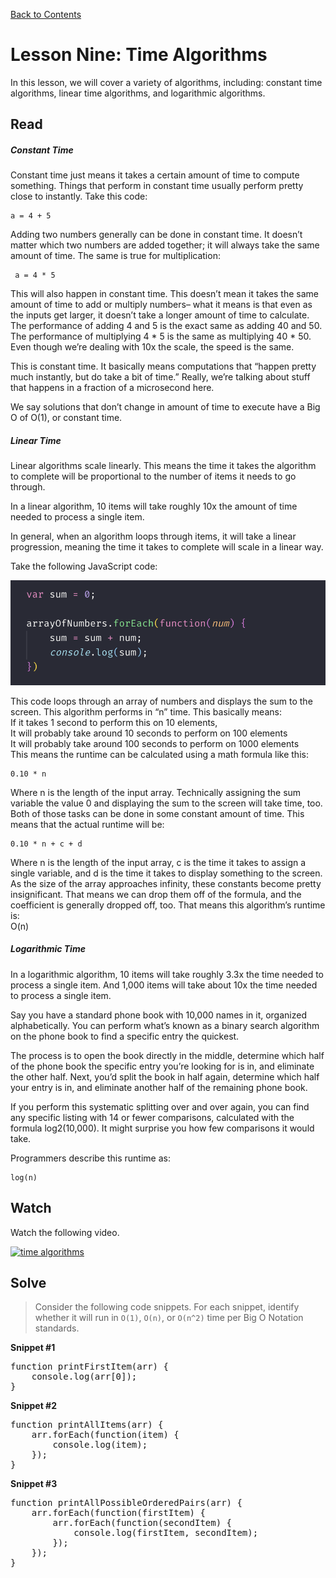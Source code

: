 [Back to Contents](https://github.com/coding-boot-camp/cs-technical-curriculum/tree/master/async-content)

# Lesson Nine: Time Algorithms

In this lesson, we will cover a variety of algorithms, including: constant time algorithms, linear time algorithms, and logarithmic algorithms.

## Read



##### Constant Time

Constant time just means it takes a certain amount of time to compute something. Things that perform in constant time usually perform pretty close to instantly. Take this code:

```
a = 4 + 5
```

Adding two numbers generally can be done in constant time. It doesn’t matter which two numbers are added together; it will always take the same amount of time. The same is true for multiplication:

```
 a = 4 * 5
```

This will also happen in constant time. This doesn’t mean it takes the same amount of time to add or multiply numbers– what it means is that even as the inputs get larger, it doesn’t take a longer amount of time to calculate. The performance of adding 4 and 5 is the exact same as adding 40 and 50. The performance of multiplying 4 * 5 is the same as multiplying 40 * 50. Even though we’re dealing with 10x the scale, the speed is the same.

This is constant time. It basically means computations that “happen pretty much instantly, but do take a bit of time.” Really, we’re talking about stuff that happens in a fraction of a microsecond here.

We say solutions that don’t change in amount of time to execute have a Big O of O(1), or constant time.

##### Linear Time

Linear algorithms scale linearly. This means the time it takes the algorithm to complete will be proportional to the number of items it needs to go through.

In a linear algorithm, 10 items will take roughly 10x the amount of time needed to process a single item.

In general, when an algorithm loops through items, it will take a linear progression, meaning the time it takes to complete will scale in a linear way.

Take the following JavaScript code:

![big o code](./assets/images/time1.png)

This code loops through an array of numbers and displays the sum to the screen. This algorithm performs in “n” time. This basically means:  
If it takes 1 second to perform this on 10 elements,  
It will probably take around 10 seconds to perform on 100 elements  
It will probably take around 100 seconds to perform on 1000 elements  
This means the runtime can be calculated using a math formula like this:

```
0.10 * n
```

Where n is the length of the input array. Technically assigning the sum variable the value 0 and displaying the sum to the screen will take time, too. Both of those tasks can be done in some constant amount of time. This means that the actual runtime will be:

```
0.10 * n + c + d
```

Where n is the length of the input array, c is the time it takes to assign a single variable, and d is the time it takes to display something to the screen. As the size of the array approaches infinity, these constants become pretty insignificant. That means we can drop them off of the formula, and the coefficient is generally dropped off, too. That means this algorithm’s runtime is:  
O(n)

##### Logarithmic Time

In a logarithmic algorithm, 10 items will take roughly 3.3x the time needed to process a single item. And 1,000 items will take about 10x the time needed to process a single item.

Say you have a standard phone book with 10,000 names in it, organized alphabetically. You can perform what’s known as a binary search algorithm on the phone book to find a specific entry the quickest.

The process is to open the book directly in the middle, determine which half of the phone book the specific entry you’re looking for is in, and eliminate the other half. Next, you’d split the book in half again, determine which half your entry is in, and eliminate another half of the remaining phone book.

If you perform this systematic splitting over and over again, you can find any specific listing with 14 or fewer comparisons, calculated with the formula log2(10,000). It might surprise you how few comparisons it would take.

Programmers describe this runtime as:

```
log(n)
```


## Watch

Watch the following video.

[![time algorithms](http://img.youtube.com/vi/KEEKn7Me-ms/0.jpg)](http://www.youtube.com/watch?v=KEEKn7Me-ms "time algorithms")

## Solve

 
> Consider the following code snippets. For each snippet, identify whether it will run in `O(1)`, `O(n)`, or `O(n^2)` time per Big O Notation standards.

<strong>Snippet #1</strong>
<pre>
function printFirstItem(arr) {
    console.log(arr[0]);
}
</pre>

<strong>Snippet #2</strong>
<pre>
function printAllItems(arr) {
    arr.forEach(function(item) {
        console.log(item);
    });
}
</pre>

<strong>Snippet #3</strong>
<pre>
function printAllPossibleOrderedPairs(arr) {
    arr.forEach(function(firstItem) {
        arr.forEach(function(secondItem) {
            console.log(firstItem, secondItem);
        });
    });
}
</pre>